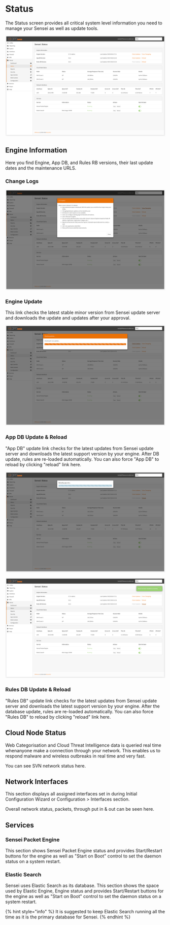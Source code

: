# Status

The Status screen provides all critical system level information you need to manage your Sensei as well as update tools.

![](../.gitbook/assets/sensei-m2-status-1.png)

## Engine Information

Here you find Engine, App DB, and Rules RB versions, their last update dates and the maintenance URLS.

###  Change Logs

![Latest installed Sensei version&apos;s change logs](../.gitbook/assets/sensei-m2-status-2-changelogs.png)

### Engine Update

This link checks the latest stable minor version from Sensei update server and downloads the update and updates after your approval.

![Checking for the latest updates](../.gitbook/assets/sensei-m2-status-3-update-check.png)

### App DB Update & Reload

"App DB" update link checks for the latest updates from Sensei update server and downloads the latest support version by your engine. After DB update, rules are re-loaded automatically. You can also force "App DB" to reload by clicking "reload" link here.

![Reloading the app rules](../.gitbook/assets/sensei-m2-status-4-reload-rules-1.png)

![Reload result](../.gitbook/assets/sensei-m2-status-4-reload-rules-2.png)

### Rules DB Update & Reload

"Rules DB" update link checks for the latest updates from Sensei update server and downloads the latest support version by your engine. After the database update, rules are re-loaded automatically. You can also force "Rules DB" to reload by clicking "reload" link here.

## Cloud Node Status

Web Categorisation and Cloud Threat Intelligence data is queried real time whenanyone make a connection through your network. This enables us to respond malware and wireless outbreaks in real time and very fast. 

You can see SVN network status here.

## Network Interfaces

This section displays all assigned interfaces set in during Initial Configuration Wizard or Configuration &gt; Interfaces section.

Overall network status, packets, through put in & out can be seen here.

## Services

### Sensei Packet Engine

This section shows Sensei Packet Engine status and provides Start/Restart buttons for the engine as well as "Start on Boot" control to set the daemon status on a system restart.

### Elastic Search

Sensei uses Elastic Search as its database. This section shows the space used by Elastic Engine, Engine status and provides Start/Restart buttons for the engine as well as "Start on Boot" control to set the daemon status on a system restart.

{% hint style="info" %}
It is suggested to keep Elastic Search running all the time as it is the primary database for Sensei.
{% endhint %}

